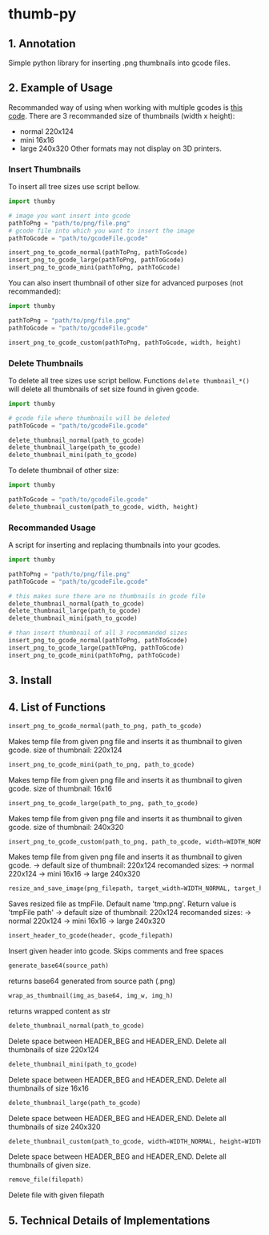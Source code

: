 # thumb-py
## 1. Annotation
Simple python library for inserting .png thumbnails into gcode files.
## 2. Example of Usage
Recommanded way of using when working with multiple gcodes is [this code](#recommanded-usage).
There are 3 recommanded size of thumbnails (width x height):
- normal   220x124
- mini     16x16
- large    240x320
Other formats may not display on 3D printers.

### Insert Thumbnails
To insert all tree sizes use script bellow.
```python
import thumby

# image you want insert into gcode
pathToPng = "path/to/png/file.png"
# gcode file into which you want to insert the image
pathToGcode = "path/to/gcodeFile.gcode"

insert_png_to_gcode_normal(pathToPng, pathToGcode)
insert_png_to_gcode_large(pathToPng, pathToGcode)
insert_png_to_gcode_mini(pathToPng, pathToGcode)
```
You can also insert thumbnail of other size for advanced purposes (not recommanded):
```python
import thumby

pathToPng = "path/to/png/file.png"
pathToGcode = "path/to/gcodeFile.gcode"

insert_png_to_gcode_custom(pathToPng, pathToGcode, width, height)
```
### Delete Thumbnails
To delete all tree sizes use script bellow. Functions `delete thumbnail_*()` will delete all thumbnails of set size found in given gcode.
```python
import thumby

# gcode file where thumbnails will be deleted
pathToGcode = "path/to/gcodeFile.gcode"

delete_thumbnail_normal(path_to_gcode)
delete_thumbnail_large(path_to_gcode)
delete_thumbnail_mini(path_to_gcode)
```
To delete thumbnail of other size:
```python
import thumby

pathToGcode = "path/to/gcodeFile.gcode"
delete_thumbnail_custom(path_to_gcode, width, height)
```
### Recommanded Usage
A script for inserting and replacing thumbnails into your gcodes.
```python
import thumby

pathToPng = "path/to/png/file.png"
pathToGcode = "path/to/gcodeFile.gcode"

# this makes sure there are no thumbnails in gcode file
delete_thumbnail_normal(path_to_gcode)
delete_thumbnail_large(path_to_gcode)
delete_thumbnail_mini(path_to_gcode)

# than insert thumbnail of all 3 recommanded sizes
insert_png_to_gcode_normal(pathToPng, pathToGcode)
insert_png_to_gcode_large(pathToPng, pathToGcode)
insert_png_to_gcode_mini(pathToPng, pathToGcode)
```

## 3. Install
## 4. List of Functions

```python
insert_png_to_gcode_normal(path_to_png, path_to_gcode)
```
Makes temp file from given png file and inserts it as thumbnail to given gcode.
size of thumbnail: 220x124


```python
insert_png_to_gcode_mini(path_to_png, path_to_gcode)
```
Makes temp file from given png file and inserts it as thumbnail to given gcode.
size of thumbnail: 16x16

```python
insert_png_to_gcode_large(path_to_png, path_to_gcode)
```
Makes temp file from given png file and inserts it as thumbnail to given gcode.
size of thumbnail: 240x320

```python
insert_png_to_gcode_custom(path_to_png, path_to_gcode, width=WIDTH_NORMAL, height=HEIGHT_NORMAL)
```
Makes temp file from given png file and inserts it as thumbnail to given gcode.
-> default size of thumbnail: 220x124
recomanded sizes:
-> normal   220x124
-> mini     16x16
-> large    240x320

```python
resize_and_save_image(png_filepath, target_width=WIDTH_NORMAL, target_height=HEIGHT_NORMAL, tmpFile="tmp.png")
```
Saves resized file as tmpFile. Default name 'tmp.png'.
Return value is 'tmpFile path'
-> default size of thumbnail: 220x124
recomanded sizes:
-> normal   220x124
-> mini     16x16
-> large    240x320

```python
insert_header_to_gcode(header, gcode_filepath)    
````
Insert given header into gcode.
Skips comments and free spaces 
    
```python
generate_base64(source_path)
```
returns base64 generated from source path (.png)

```python
wrap_as_thumbnail(img_as_base64, img_w, img_h)
```
returns wrapped content as str

```python
delete_thumbnail_normal(path_to_gcode)
```
Delete space between HEADER_BEG and HEADER_END.
Delete all thumbnails of size 220x124

```python
delete_thumbnail_mini(path_to_gcode)
```
Delete space between HEADER_BEG and HEADER_END.
Delete all thumbnails of size 16x16


```python
delete_thumbnail_large(path_to_gcode)
```
Delete space between HEADER_BEG and HEADER_END.
Delete all thumbnails of size 240x320

```python
delete_thumbnail_custom(path_to_gcode, width=WIDTH_NORMAL, height=WIDTH_NORMAL)
```
Delete space between HEADER_BEG and HEADER_END.
Delete all thumbnails of given size.

```python
remove_file(filepath)
```
Delete file with given filepath

## 5. Technical Details of Implementations
